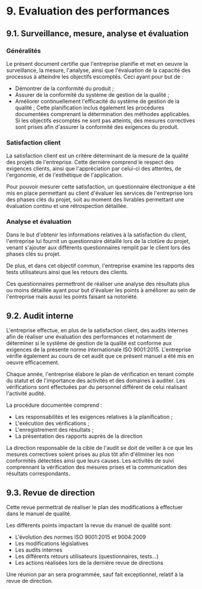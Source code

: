 # 9. Evaluation des performances

## 9.1. Surveillance, mesure, analyse et évaluation

### Généralités

  Le présent document certifie que l'entreprise
planifie et met en oeuvre la surveillance, la mesure, l'analyse, ainsi que l'évaluation de la capacité des processus à atteindre les objectifs escomptés.
Ceci ayant pour but de :
   - Démontrer de la conformité du produit ;
   - Assurer de la conformité du système de gestion de la qualité ;
   - Améliorer continuellement l'efficacité du système de gestion de la qualité ;
Cette planification inclus également les procédures documentées comprenant la détermination des méthodes applicables.
Si les objectifs escomptés ne sont pas atteints, des mesures correctives sont prises afin d'assurer la conformité des exigences du produit.


### Satisfaction client

La satisfaction client est un critère déterminant de la mesure de la qualité des projets de l'entreprise.
Cette dernière comprend le respect des exigences clients, ainsi que l'appréciation par celui-ci des attentes, de l'ergonomie, et de l'esthétique de l'application.

Pour pouvoir mesurer cette satisfaction, un questionnaire électronique a été mis en place permettant au client d'évaluer les services de l'entreprise lors des phases clés du projet, soit au moment des livrables permettant une évaluation continu et une rétrospection détaillée.


### Analyse et évaluation

Dans le but d'obtenir les informations relatives à la satisfaction du client, l'entreprise lui fournit un questionnaire détaillé lors de la clotûre du projet, venant s'ajouter aux différents questionnaires remplit par le client lors des phases clés su projet.

De plus, et dans cet objectif commun, l'entreprise examine les rapports des tests utilisateurs ainsi que les retours des clients.

Ces questionnaires permettront de réaliser une analyse des résultats plus ou moins détaillée ayant pour but d'évaluer les points à améliorer au sein de l'entreprise mais aussi les points faisant sa notoriété.


## 9.2. Audit interne

L'entreprise effectue, en plus de la satisfaction client, des audits internes afin de réaliser une évaluation des performances et notamment de déterminer si le système de gestion de la qualité est conforme aux exigences de la présente norme internationale ISO 9001:2015.
L'entreprise vérifie également au cours de cet audit que ce présent manuel a été mis en oeuvre efficacement.

Chaque année, l'entreprise élabore le plan de vérification en tenant compte du statut et de l'importance des activités et des domaines à auditer.
Les vérifications sont effectuées par du personnel différent de celui réalisant l'activité audité.

La procédure documentée comprend :
   * Les responsabilités et les exigences relatives à la planification ;
   * L'exécution des vérifications ;
   * L'enregistrement des résultats ;
   * La présentation des rapports auprès de la direction

La direction responsable de la cible de l'audit se doit de veiller à ce que les mesures correctives soient prises au plus tôt afin d'éliminer les non conformités détectées ainsi que leurs causes.
Les activités de suivi comprennant la vérification des mesures prises et la communication des résultats correspondants.


## 9.3. Revue de direction

Cette revue permettrat de réaliser le plan des modifications à effectuer dans le manuel de qualité.

Les différents points impactant la revue du manuel de qualité sont:
* L'évolution des normes ISO 9001:2015 et 9004:2009
* Les modifications législatives
* Les audits internes
* Les différents retours utilisateurs (questionnaires, tests...)
* Les actions réalisées lors de la dernière revue de directions

Une réunion par an sera programmée, sauf fait exceptionnel, relatif à la revue de direction.
